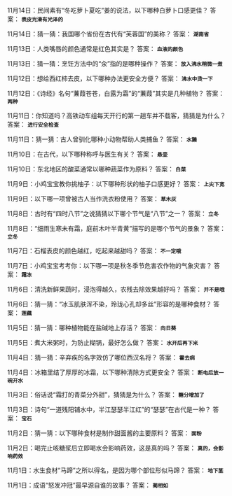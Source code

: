 11月14日：民间素有“冬吃萝卜夏吃”姜的说法，以下哪种白萝卜口感更佳？ 答案： **`表皮光滑有光泽的`**

11月14日：猜一猜：我国哪个省份在古代有“芙蓉国”的美称？ 答案： **`湖南省`**

11月13日：人类嘴唇的颜色通常是红色其实是？ 答案： **`血液的颜色`**

11月13日：猜一猜：烹饪方法中的“汆”指的是哪种操作？ 答案： **`放入沸水稍微一煮`**

11月12日：想给西红柿去皮，以下哪种办法更安全方便？ 答案： **`沸水中烫一下`**

11月12日：《诗经》名句“蒹葭苍苍，白露为霜”的“蒹葭”其实是几种植物？ 答案： **`两种`**

11月11日：你知道吗？高铁动车组每天开行的第一趟车并不载客，猜猜是为什么？ 答案： **`进行安全检查`**

11月11日：猜一猜：古人曾驯化哪种小动物帮助人类捕鱼？ 答案： **`水獭`**

11月10日：在古代，以下哪种称呼与医生有关？ 答案： **`悬壶`**

11月10日：东北地区的酸菜通常以哪种蔬菜作为原料？ 答案： **`白菜`**

11月9日：小鸡宝宝教你挑柚子：以下哪种形状的柚子口感更好？ 答案： **`上尖下宽`**

11月9日：以下哪一项曾被古人当作洗衣粉使用？ 答案： **`草木灰`**

11月8日：古时有“四时八节”之说猜猜以下哪个节气是“八节”之一？ 答案： **`立冬`**

11月8日：“细雨生寒未有霜，庭前木叶半青黄”描写的是哪个节气的景象？ 答案： **`立冬`**

11月7日：石榴表皮的颜色越红，吃起来越甜吗？ 答案： **`不一定哦`**

11月7日：小鸡宝宝考考你：以下哪一项是秋冬季节危害农作物的气象灾害？ 答案： **`霜冻`**

11月6日：清洗新鲜果蔬时，浸泡得越久，农残去除效果越好吗？ 答案： **`并不是哦`**

11月6日：猜一猜：“冰玉肌肤浑不染，玲珑心孔却多丝”形容的是哪种食材？ 答案： **`莲藕`**

11月5日：猜一猜：哪种植物能在盐碱地上存活？ 答案： **`向日葵`**

11月5日：煮大米粥时，为防止糊锅，最好怎么做？ 答案： **`水开后再下米`**

11月4日：猜一猜：辛弃疾的名字效仿了哪位西汉名将？ 答案： **`霍去病`**

11月4日：冰箱里结了厚厚的冰霜，以下哪种清除方式更安全？ 答案： **`断电后放一碗开水`**

11月3日：俗话说“霜打的青菜分外甜”，猜猜是为什么？ 答案： **`糖分增加了`**

11月3日：诗句“一道残阳铺水中，半江瑟瑟半江红”的“瑟瑟”在古代是一种？ 答案： **`宝石`**

11月2日：猜一猜：以下哪种食材是制作甜面酱的主要原料？ 答案： **`面粉`**

11月2日：喝完止咳糖浆后立即喝水会影响药效，这是真的吗？ 答案： **`真的，会影响药效`**

11月1日：水生食材“马蹄”之所以得名，是因为哪个部位形似马蹄？ 答案： **`地下茎`**

11月1日：成语“怒发冲冠”最早源自谁的故事？ 答案： **`蔺相如`**